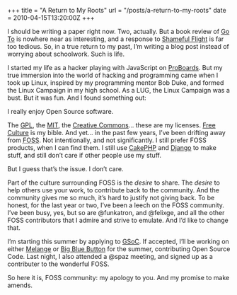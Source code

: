 +++
title = "A Return to My Roots"
url = "/posts/a-return-to-my-roots"
date = 2010-04-15T13:20:00Z
+++

I should be writing a paper right now. Two, actually. But a book review of [Go To](http://www.amazon.com/Engineers-Scientists-Iconoclasts-Programmers-Revolution/dp/0465042260/ref=sr_1_1?ie=UTF8&amp;s=books&amp;qid=1271365342&amp;sr=8-1 "Surprisingly, very inspiring and informational. I recommend it. Maybe not highly, but still a recommended read.") is nowhere near as interesting, and a response to [Shameful Flight](http://www.amazon.com/Shameful-Flight-Years-British-Empire/dp/0195393945/ref=sr_1_1?ie=UTF8&amp;s=books&amp;qid=1271365296&amp;sr=8-1 "It was a terrible book. Don’t read it.") is far too tedious. So, in a true return to my past, I’m writing a blog post instead of worrying about schoolwork. Such is life.

I started my life as a hacker playing with JavaScript on [ProBoards](http://www.proboards.com "It’s still a shame to admit this."). But my true immersion into the world of hacking and programming came when I took up Linux, inspired by my programming mentor Bob Duke, and formed the Linux Campaign in my high school. As a LUG, the Linux Campaign was a bust. But it was fun. And I found something out:

I really enjoy Open Source software.

The [GPL](http://www.gnu.org/licenses/gpl.html "I’m liberal. I’m the first to admit it."), the [MIT](http://en.wikipedia.org/wiki/MIT_License "Sorry, only a Wikipedia page."), the [Creative Commons](http://www.creativecommons.org "Moving away from my ideals, but still wonderful.")… these are my licenses. [Free Culture](http://www.free-culture.cc "The phenomenal treatise by Lawrence Lessig. Go read it now. Even if you already have. NOW.") is my bible. And yet… in the past few years, I’ve been drifting away from <abbr title="Free Open Source Software">FOSS</abbr>. Not intentionally, and not significantly. I still prefer FOSS products, when I can find them. I still use [CakePHP](http://www.cakephp.org "OK, in honesty, I’ve been drifting more towards Python lately. I can’t help it. It’s prettier.") and [Django](http://www.djangoproject.com "Even if I am still an amateur.") to make stuff, and still don’t care if other people use my stuff.

But I guess that’s the issue. I don’t care.

Part of the culture surrounding FOSS is the _desire_ to share. The _desire_ to help others use your work, to contribute back to the community. And the community gives me so much, it’s hard to justify not giving back. To be honest, for the last year or two, I’ve been a leech on the FOSS community. I’ve been busy, yes, but so are @funkatron, and @felixge, and all the other FOSS contributors that I admire and strive to emulate. And I’d like to change that.

I’m starting this summer by applying to [GSoC](http://socghop.appspot.com "Google Summer of Code"). If accepted, I’ll be working on either [Melange](http://code.google.com/p/soc "The Spice of Creation") or [Big Blue Button](http://www.bigbluebutton.org "Very relevant to my actual JOB. So everyone wins!") for the summer, contributing Open Source Code. Last night, I also attended a @spaz meeting, and signed up as a contributer to the wonderful FOSS.

So here it is, FOSS community: my apology to you. And my promise to make amends.
